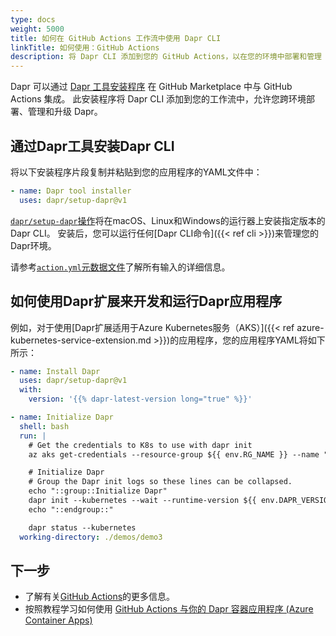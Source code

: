 ```yaml
---
type: docs
weight: 5000
title: 如何在 GitHub Actions 工作流中使用 Dapr CLI
linkTitle: 如何使用：GitHub Actions
description: 将 Dapr CLI 添加到您的 GitHub Actions，以在您的环境中部署和管理 Dapr。
---
```


Dapr 可以通过 [Dapr 工具安装程序](https://github.com/marketplace/actions/dapr-tool-installer) 在 GitHub Marketplace 中与 GitHub Actions 集成。 此安装程序将 Dapr CLI 添加到您的工作流中，允许您跨环境部署、管理和升级 Dapr。

## 通过Dapr工具安装Dapr CLI

将以下安装程序片段复制并粘贴到您的应用程序的YAML文件中：

```yaml
- name: Dapr tool installer
  uses: dapr/setup-dapr@v1
```

[`dapr/setup-dapr`操作](https://github.com/dapr/setup-dapr)将在macOS、Linux和Windows的运行器上安装指定版本的Dapr CLI。 安装后，您可以运行任何[Dapr CLI命令]({{< ref cli >}})来管理您的Dapr环境。

请参考[`action.yml`元数据文件](https://github.com/dapr/setup-dapr/blob/main/action.yml)了解所有输入的详细信息。

## 如何使用Dapr扩展来开发和运行Dapr应用程序

例如，对于使用[Dapr扩展适用于Azure Kubernetes服务（AKS）]({{< ref azure-kubernetes-service-extension.md >}})的应用程序，您的应用程序YAML将如下所示：

```yaml
- name: Install Dapr
  uses: dapr/setup-dapr@v1
  with:
    version: '{{% dapr-latest-version long="true" %}}'

- name: Initialize Dapr
  shell: bash
  run: |
    # Get the credentials to K8s to use with dapr init
    az aks get-credentials --resource-group ${{ env.RG_NAME }} --name "${{ steps.azure-deployment.outputs.aksName }}"

    # Initialize Dapr    
    # Group the Dapr init logs so these lines can be collapsed.
    echo "::group::Initialize Dapr"
    dapr init --kubernetes --wait --runtime-version ${{ env.DAPR_VERSION }}
    echo "::endgroup::"

    dapr status --kubernetes
  working-directory: ./demos/demo3
```

## 下一步

- 了解有关[GitHub Actions](https://docs.github.com/en/actions)的更多信息。
- 按照教程学习如何使用 [GitHub Actions 与你的 Dapr 容器应用程序 (Azure Container Apps)](https://learn.microsoft.com/azure/container-apps/dapr-github-actions?tabs=azure-cli)
